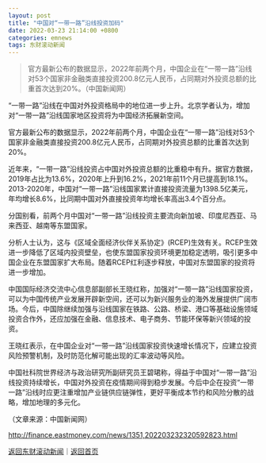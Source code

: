 ```yaml
---
layout: post
title: "中国对“一带一路”沿线投资加码"
date: 2022-03-23 21:14:00 +0800
categories: emnews
tags: 东财滚动新闻
---
```

> 官方最新公布的数据显示，2022年前两个月，中国企业在“一带一路”沿线对53个国家非金融类直接投资200.8亿元人民币，占同期对外投资总额的比重首次达到20%。（中国新闻网）

<p>“一带一路”沿线在中国对外投资格局中的地位进一步上升。北京学者认为，增加对“一带一路”沿线国家地区投资将为中国经济拓展新空间。</p>
 <p>官方最新公布的数据显示，2022年前两个月，中国企业在“一带一路”沿线对53个国家非金融类直接投资200.8亿元人民币，占同期对外投资总额的比重首次达到20%。</p>
 <p>近年来，“一带一路”沿线投资占中国对外投资总额的比重稳中有升。据官方数据，2019年占比为13.6%，2020年上升到16.2%，2021年前11个月已提高到18.1%。2013-2020年，中国对“一带一路”沿线国家累计直接投资流量为1398.5亿美元，年均增长8.6%，比同期中国对外直接投资年均增长率高出3.4个百分点。</p>
 <p>分国别看，前两个月中国对“一带一路”沿线投资主要流向新加坡、印度尼西亚、马来西亚、越南等东盟国家。</p>
 <p>分析人士认为，这与《区域全面经济伙伴关系协定》(RCEP)生效有关。RCEP生效进一步降低了区域内投资壁垒，也使东盟国家投资环境更加稳定透明，吸引更多中国企业在东盟国家扩大布局。随着RCEP红利逐步释放，中国对东盟国家的投资将进一步增加。</p>
 <p>中国国际经济交流中心信息部副部长王晓红称，加强对“一带一路”沿线国家投资，可以为中国传统产业发展开辟新空间，还可以为新兴服务业的海外发展提供广阔市场。今后，中国除继续加强与沿线国家在铁路、公路、桥梁、港口等基础设施领域投资合作外，还应加强在金融、信息技术、电子商务、节能环保等新兴领域的投资。</p>
 <p>王晓红表示，在中国企业对“一带一路”沿线国家投资快速增长情况下，应建立投资风险预警机制，及时防范化解可能出现的汇率波动等风险。</p>
 <p>中国社科院世界经济与政治研究所副研究员王碧珺称，得益于中国对“一带一路”沿线投资持续增长，中国对外投资在疫情期间得到稳步发展。今后中企在投资“一带一路”沿线时应更注重增加产业链供应链弹性，更好平衡成本节约和风险分散的战略，增加地理的多元化。</p><p class="em_media">（文章来源：中国新闻网）</p>

<http://finance.eastmoney.com/news/1351,202203232320592823.html>

[返回东财滚动新闻](//finews.withounder.com/emnews/)｜[返回首页](//finews.withounder.com/)